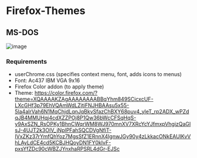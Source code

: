 # Firefox-Themes

## MS-DOS

![image](https://user-images.githubusercontent.com/38451588/180592186-dc0e4f12-868a-4927-a652-955839874609.png)


### Requirements
- userChrome.css (specifies context menu, font, adds icons to menus)
- Font: Ac437 IBM VGA 9x16
- Firefox Color addon (to apply theme)
- Theme: https://color.firefox.com/?theme=XQAAAAKZAgAAAAAAAABBqYhm849SCicxcUF-LXcGHf3p79EhVQAmWdLZjtiFNJHBAAsu5x55-5la4aIrVah6N1MqChjdLqnJqBkvSfazChBXY68puv4_yIeT_rp2ADX_wPZdqJB4MMUHqj4cdXZZPOj8P1Qw36bWcCFSqHqS-y9AxSZN_RsOPKy1BhnCWqrWM8WJ970mnXV7XRcYcYJfmxpVhgizQaGIsJ-4UJT2k3OIV_jNplPFahSQCDVgNfiT-IVxZKz37rYmfQhYoz7MgsSfZ1ERnnX4IgnwJGy90y4zLkkacONkEAUlKvVhLAyLdCE4cd5KCBJHQoyDN1FY0klvF-pxsYfZDc90cWBZJYnxhaRPSRL4dGr-EJSc




